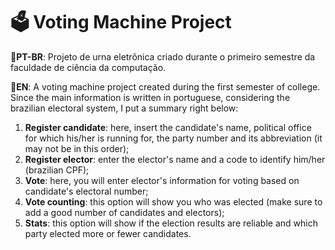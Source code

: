 # 🗳️ Voting Machine Project
 💬**PT-BR**: Projeto de urna eletrônica criado durante o primeiro semestre da faculdade de ciência da computação.
 
 💬**EN**: A voting machine project created during the first semester of college. Since the main information is written in portuguese, considering the brazilian electoral system, I put a summary right below:

1. **Register candidate**: here, insert the candidate's name, political office for which his/her is running for, the party number and its abbreviation (it may not be in this order);
2. **Register elector**: enter the elector's name and a code to identify him/her (brazilian CPF);
3. **Vote**: here, you will enter elector's information for voting based on candidate's electoral number;
4. **Vote counting**: this option will show you who was elected (make sure to add a good number of candidates and electors);
5. **Stats**: this option will show if the election results are reliable and which party elected more or fewer candidates.
